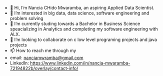 - 👋 Hi, I’m Nancia CHido Mwaramba, an aspiring Applied Data Scientist. 
- 👀 I’m interested in big data, data science, software engineering and problem solving
- 🌱 I’m currently studing towards a Bachelor in Business Science speacializing in Analytics and completing my software engineering with ALX.
- 💞️ I’m looking to collaborate on c low level programing projects and java projects
- 📫 How to reach me through my 
- email: nanciamwramba@gmail.com
- LinkedIn: https://www.linkedin.com/in/nancia-mwaramba-72194822b/overlay/contact-info/       

<!---
Nancia24/Nancia24 is a ✨ special ✨ repository because its `README.md` (this file) appears on your GitHub profile.
You can click the Preview link to take a look at your changes.
--->
